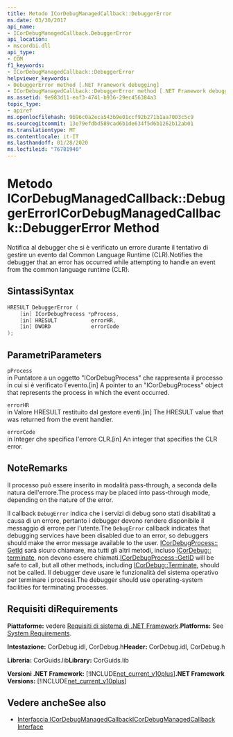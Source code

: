 ```yaml
---
title: Metodo ICorDebugManagedCallback::DebuggerError
ms.date: 03/30/2017
api_name:
- ICorDebugManagedCallback.DebuggerError
api_location:
- mscordbi.dll
api_type:
- COM
f1_keywords:
- ICorDebugManagedCallback::DebuggerError
helpviewer_keywords:
- DebuggerError method [.NET Framework debugging]
- ICorDebugManagedCallback::DebuggerError method [.NET Framework debugging]
ms.assetid: 9e983d11-eaf3-4741-b936-29ec456384a3
topic_type:
- apiref
ms.openlocfilehash: 9b96c0a2eca543b9e01ccf92b271b1aa7003c5c9
ms.sourcegitcommit: 13e79efdbd589cad6b1de634f5d6b1262b12ab01
ms.translationtype: MT
ms.contentlocale: it-IT
ms.lasthandoff: 01/28/2020
ms.locfileid: "76781940"
---
```

# <a name="icordebugmanagedcallbackdebuggererror-method"></a><span data-ttu-id="09b66-102">Metodo ICorDebugManagedCallback::DebuggerError</span><span class="sxs-lookup"><span data-stu-id="09b66-102">ICorDebugManagedCallback::DebuggerError Method</span></span>
<span data-ttu-id="09b66-103">Notifica al debugger che si è verificato un errore durante il tentativo di gestire un evento dal Common Language Runtime (CLR).</span><span class="sxs-lookup"><span data-stu-id="09b66-103">Notifies the debugger that an error has occurred while attempting to handle an event from the common language runtime (CLR).</span></span>  
  
## <a name="syntax"></a><span data-ttu-id="09b66-104">Sintassi</span><span class="sxs-lookup"><span data-stu-id="09b66-104">Syntax</span></span>  
  
```cpp  
HRESULT DebuggerError (  
    [in] ICorDebugProcess *pProcess,  
    [in] HRESULT           errorHR,  
    [in] DWORD             errorCode  
);  
```  
  
## <a name="parameters"></a><span data-ttu-id="09b66-105">Parametri</span><span class="sxs-lookup"><span data-stu-id="09b66-105">Parameters</span></span>  
 `pProcess`  
 <span data-ttu-id="09b66-106">in Puntatore a un oggetto "ICorDebugProcess" che rappresenta il processo in cui si è verificato l'evento.</span><span class="sxs-lookup"><span data-stu-id="09b66-106">[in] A pointer to an "ICorDebugProcess" object that represents the process in which the event occurred.</span></span>  
  
 `errorHR`  
 <span data-ttu-id="09b66-107">in Valore HRESULT restituito dal gestore eventi.</span><span class="sxs-lookup"><span data-stu-id="09b66-107">[in] The HRESULT value that was returned from the event handler.</span></span>  
  
 `errorCode`  
 <span data-ttu-id="09b66-108">in Integer che specifica l'errore CLR.</span><span class="sxs-lookup"><span data-stu-id="09b66-108">[in] An integer that specifies the CLR error.</span></span>  
  
## <a name="remarks"></a><span data-ttu-id="09b66-109">Note</span><span class="sxs-lookup"><span data-stu-id="09b66-109">Remarks</span></span>  
 <span data-ttu-id="09b66-110">Il processo può essere inserito in modalità pass-through, a seconda della natura dell'errore.</span><span class="sxs-lookup"><span data-stu-id="09b66-110">The process may be placed into pass-through mode, depending on the nature of the error.</span></span>  
  
 <span data-ttu-id="09b66-111">Il callback `DebugError` indica che i servizi di debug sono stati disabilitati a causa di un errore, pertanto i debugger devono rendere disponibile il messaggio di errore per l'utente.</span><span class="sxs-lookup"><span data-stu-id="09b66-111">The `DebugError` callback indicates that debugging services have been disabled due to an error, so debuggers should make the error message available to the user.</span></span> <span data-ttu-id="09b66-112">[ICorDebugProcess:: GetId](icordebugprocess-getid-method.md) sarà sicuro chiamare, ma tutti gli altri metodi, incluso [ICorDebug:: terminate](icordebug-terminate-method.md), non devono essere chiamati.</span><span class="sxs-lookup"><span data-stu-id="09b66-112">[ICorDebugProcess::GetID](icordebugprocess-getid-method.md) will be safe to call, but all other methods, including [ICorDebug::Terminate](icordebug-terminate-method.md), should not be called.</span></span> <span data-ttu-id="09b66-113">Il debugger deve usare le funzionalità del sistema operativo per terminare i processi.</span><span class="sxs-lookup"><span data-stu-id="09b66-113">The debugger should use operating-system facilities for terminating processes.</span></span>  
  
## <a name="requirements"></a><span data-ttu-id="09b66-114">Requisiti di</span><span class="sxs-lookup"><span data-stu-id="09b66-114">Requirements</span></span>  
 <span data-ttu-id="09b66-115">**Piattaforme:** vedere [Requisiti di sistema di .NET Framework](../../../../docs/framework/get-started/system-requirements.md).</span><span class="sxs-lookup"><span data-stu-id="09b66-115">**Platforms:** See [System Requirements](../../../../docs/framework/get-started/system-requirements.md).</span></span>  
  
 <span data-ttu-id="09b66-116">**Intestazione:** CorDebug.idl, CorDebug.h</span><span class="sxs-lookup"><span data-stu-id="09b66-116">**Header:** CorDebug.idl, CorDebug.h</span></span>  
  
 <span data-ttu-id="09b66-117">**Libreria:** CorGuids.lib</span><span class="sxs-lookup"><span data-stu-id="09b66-117">**Library:** CorGuids.lib</span></span>  
  
 <span data-ttu-id="09b66-118">**Versioni .NET Framework:** [!INCLUDE[net_current_v10plus](../../../../includes/net-current-v10plus-md.md)]</span><span class="sxs-lookup"><span data-stu-id="09b66-118">**.NET Framework Versions:** [!INCLUDE[net_current_v10plus](../../../../includes/net-current-v10plus-md.md)]</span></span>  
  
## <a name="see-also"></a><span data-ttu-id="09b66-119">Vedere anche</span><span class="sxs-lookup"><span data-stu-id="09b66-119">See also</span></span>

- [<span data-ttu-id="09b66-120">Interfaccia ICorDebugManagedCallback</span><span class="sxs-lookup"><span data-stu-id="09b66-120">ICorDebugManagedCallback Interface</span></span>](icordebugmanagedcallback-interface.md)
